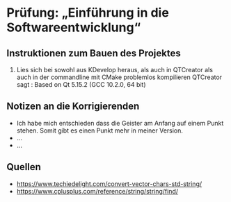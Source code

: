 # Prüfung: „Einführung in die Softwareentwicklung“
## Instruktionen zum Bauen des Projektes
1. Lies sich bei sowohl aus KDevelop heraus, als auch in QTCreator als auch in der commandline mit CMake problemlos kompilieren
QTCreator sagt : Based on Qt 5.15.2 (GCC 10.2.0, 64 bit)


## Notizen an die Korrigierenden
- Ich habe mich entschieden dass die Geister am Anfang auf einem Punkt stehen. Somit gibt es einen Punkt mehr in meiner Version.
- ...
- ...

## Quellen
- https://www.techiedelight.com/convert-vector-chars-std-string/
- https://www.cplusplus.com/reference/string/string/find/ 
